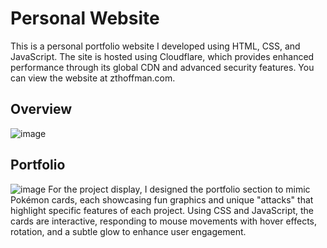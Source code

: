 # Personal Website
This is a personal portfolio website I developed using HTML, CSS, and JavaScript. 
The site is hosted using Cloudflare, which provides enhanced performance through its global CDN and advanced security features. 
You can view the website at zthoffman.com.

## Overview
![image](https://github.com/user-attachments/assets/7fe73a8f-d75c-41e0-9f69-a24e9d68c661)
## Portfolio
![image](https://github.com/user-attachments/assets/d2629c80-bdb7-402f-aaa8-83f818fac322)
For the project display, I designed the portfolio section to mimic Pokémon cards, each showcasing fun graphics and unique "attacks" that highlight specific features of each project. 
Using CSS and JavaScript, the cards are interactive, responding to mouse movements with hover effects, rotation, and a subtle glow to enhance user engagement.
